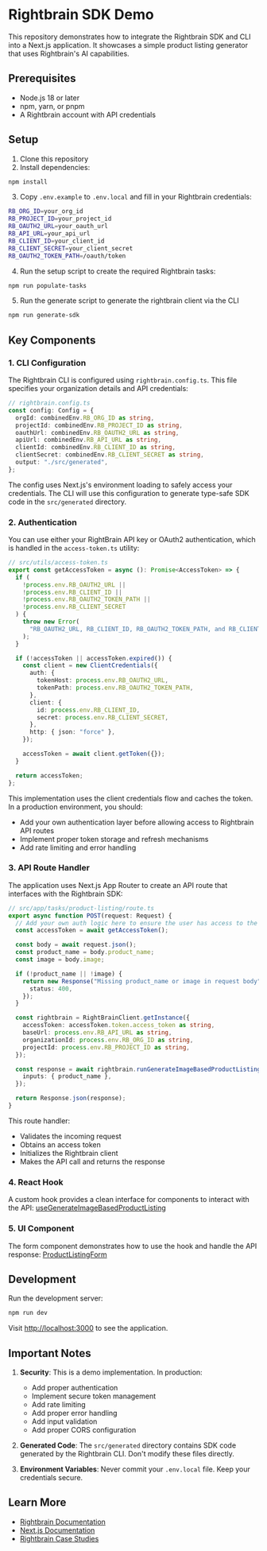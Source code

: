 # Rightbrain SDK Demo

This repository demonstrates how to integrate the Rightbrain SDK and CLI into a Next.js application. It showcases a simple product listing generator that uses Rightbrain's AI capabilities.

## Prerequisites

- Node.js 18 or later
- npm, yarn, or pnpm
- A Rightbrain account with API credentials

## Setup

1. Clone this repository
2. Install dependencies:

```bash
npm install
```

3. Copy `.env.example` to `.env.local` and fill in your Rightbrain credentials:

```bash
RB_ORG_ID=your_org_id
RB_PROJECT_ID=your_project_id
RB_OAUTH2_URL=your_oauth_url
RB_API_URL=your_api_url
RB_CLIENT_ID=your_client_id
RB_CLIENT_SECRET=your_client_secret
RB_OAUTH2_TOKEN_PATH=/oauth/token
```

4. Run the setup script to create the required Rightbrain tasks:

```bash
npm run populate-tasks
```

5. Run the generate script to generate the rightbrain client via the CLI

```bash
npm run generate-sdk
```

## Key Components

### 1. CLI Configuration

The Rightbrain CLI is configured using `rightbrain.config.ts`. This file specifies your organization details and API credentials:

```typescript
// rightbrain.config.ts
const config: Config = {
  orgId: combinedEnv.RB_ORG_ID as string,
  projectId: combinedEnv.RB_PROJECT_ID as string,
  oauthUrl: combinedEnv.RB_OAUTH2_URL as string,
  apiUrl: combinedEnv.RB_API_URL as string,
  clientId: combinedEnv.RB_CLIENT_ID as string,
  clientSecret: combinedEnv.RB_CLIENT_SECRET as string,
  output: "./src/generated",
};
```

The config uses Next.js's environment loading to safely access your credentials. The CLI will use this configuration to generate type-safe SDK code in the `src/generated` directory.

### 2. Authentication

You can use either your RightBrain API key or OAuth2 authentication, which is handled in the `access-token.ts` utility:

```typescript
// src/utils/access-token.ts
export const getAccessToken = async (): Promise<AccessToken> => {
  if (
    !process.env.RB_OAUTH2_URL ||
    !process.env.RB_CLIENT_ID ||
    !process.env.RB_OAUTH2_TOKEN_PATH ||
    !process.env.RB_CLIENT_SECRET
  ) {
    throw new Error(
      "RB_OAUTH2_URL, RB_CLIENT_ID, RB_OAUTH2_TOKEN_PATH, and RB_CLIENT_SECRET must be set"
    );
  }

  if (!accessToken || accessToken.expired()) {
    const client = new ClientCredentials({
      auth: {
        tokenHost: process.env.RB_OAUTH2_URL,
        tokenPath: process.env.RB_OAUTH2_TOKEN_PATH,
      },
      client: {
        id: process.env.RB_CLIENT_ID,
        secret: process.env.RB_CLIENT_SECRET,
      },
      http: { json: "force" },
    });

    accessToken = await client.getToken({});
  }

  return accessToken;
};
```

This implementation uses the client credentials flow and caches the token. In a production environment, you should:

- Add your own authentication layer before allowing access to Rightbrain API routes
- Implement proper token storage and refresh mechanisms
- Add rate limiting and error handling

### 3. API Route Handler

The application uses Next.js App Router to create an API route that interfaces with the Rightbrain SDK:

```typescript
// src/app/tasks/product-listing/route.ts
export async function POST(request: Request) {
  // Add your own auth logic here to ensure the user has access to the project
  const accessToken = await getAccessToken();

  const body = await request.json();
  const product_name = body.product_name;
  const image = body.image;

  if (!product_name || !image) {
    return new Response("Missing product_name or image in request body", {
      status: 400,
    });
  }

  const rightbrain = RightBrainClient.getInstance({
    accessToken: accessToken.token.access_token as string,
    baseUrl: process.env.RB_API_URL as string,
    organizationId: process.env.RB_ORG_ID as string,
    projectId: process.env.RB_PROJECT_ID as string,
  });

  const response = await rightbrain.runGenerateImageBasedProductListing({
    inputs: { product_name },
  });

  return Response.json(response);
}
```

This route handler:

- Validates the incoming request
- Obtains an access token
- Initializes the Rightbrain client
- Makes the API call and returns the response

### 4. React Hook

A custom hook provides a clean interface for components to interact with the API: [useGenerateImageBasedProductListing](./src/hooks/use-generate-image-based-product-listing.ts)

### 5. UI Component

The form component demonstrates how to use the hook and handle the API response:
[ProductListingForm](./src/components/product-listing-form.tsx)

## Development

Run the development server:

```bash
npm run dev
```

Visit [http://localhost:3000](http://localhost:3000) to see the application.

## Important Notes

1. **Security**: This is a demo implementation. In production:

   - Add proper authentication
   - Implement secure token management
   - Add rate limiting
   - Add proper error handling
   - Add input validation
   - Add proper CORS configuration

2. **Generated Code**: The `src/generated` directory contains SDK code generated by the Rightbrain CLI. Don't modify these files directly.

3. **Environment Variables**: Never commit your `.env.local` file. Keep your credentials secure.

## Learn More

- [Rightbrain Documentation](https://docs.rightbrain.ai/intro)
- [Next.js Documentation](https://nextjs.org/docs)
- [Rightbrain Case Studies](https://rightbrain.ai/#case-studies)
